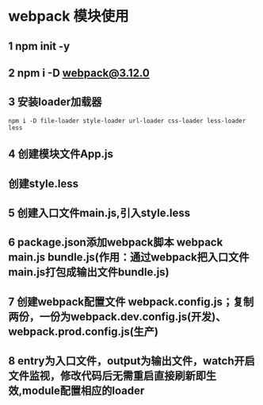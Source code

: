 # webpack 模块使用
## 1 npm init -y
## 2 npm i -D webpack@3.12.0
## 3 安装loader加载器
```node
npm i -D file-loader style-loader url-loader css-loader less-loader less
```
## 4 创建模块文件App.js
## 创建style.less
## 5 创建入口文件main.js,引入style.less
## 6 package.json添加webpack脚本 webpack main.js bundle.js(作用：通过webpack把入口文件main.js打包成输出文件bundle.js)
## 7 创建webpack配置文件 webpack.config.js；复制两份，一份为webpack.dev.config.js(开发)、webpack.prod.config.js(生产)
## 8 entry为入口文件，output为输出文件，watch开启文件监视，修改代码后无需重启直接刷新即生效,module配置相应的loader
